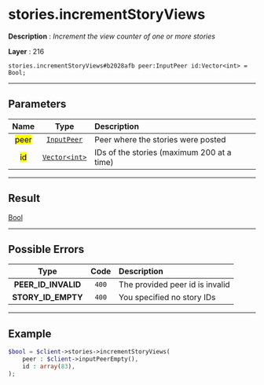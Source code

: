 # stories.incrementStoryViews

**Description** : *Increment the view counter of one or more stories*

**Layer** : 216

```tl
stories.incrementStoryViews#b2028afb peer:InputPeer id:Vector<int> = Bool;
```

---

## Parameters

| Name | Type | Description |
| :---: | :---: | :--- |
| <mark>peer</mark> | [`InputPeer`](type/InputPeer) | Peer where the stories were posted |
| <mark>id</mark> | [`Vector<int>`](type/int) | IDs of the stories (maximum 200 at a time) |

---

## Result

[Bool](type/Bool)

---

## Possible Errors

| Type | Code | Description |
| :---: | :---: | :--- |
| **PEER_ID_INVALID** | `400` | The provided peer id is invalid |
| **STORY_ID_EMPTY** | `400` | You specified no story IDs |

---

## Example

```php
$bool = $client->stories->incrementStoryViews(
	peer : $client->inputPeerEmpty(),
	id : array(83),
);
```